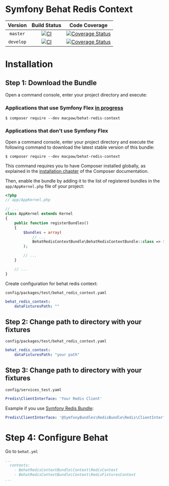 Symfony Behat Redis Context
=================================

| Version | Build Status | Code Coverage |
|:---------:|:-------------:|:-----:|
| `master`| [![CI][master Build Status Image]][master Build Status] | [![Coverage Status][master Code Coverage Image]][master Code Coverage] |
| `develop`| [![CI][develop Build Status Image]][develop Build Status] | [![Coverage Status][develop Code Coverage Image]][develop Code Coverage] |

Installation
============

Step 1: Download the Bundle
----------------------------------
Open a command console, enter your project directory and execute:

###  Applications that use Symfony Flex [in progress](https://github.com/MacPaw/BehatRedisContext/issues/2)

```console
$ composer require --dev macpaw/behat-redis-context
```

### Applications that don't use Symfony Flex

Open a command console, enter your project directory and execute the
following command to download the latest stable version of this bundle:

```console
$ composer require --dev macpaw/behat-redis-context
```

This command requires you to have Composer installed globally, as explained
in the [installation chapter](https://getcomposer.org/doc/00-intro.md)
of the Composer documentation.


Then, enable the bundle by adding it to the list of registered bundles
in the `app/AppKernel.php` file of your project:

```php
<?php
// app/AppKernel.php

// ...
class AppKernel extends Kernel
{
    public function registerBundles()
    {
        $bundles = array(
            // ...
            BehatRedisContextBundle\BehatRedisContextBundle::class => ['test' => true],
        );

        // ...
    }

    // ...
}
```

Create configuration for behat redis context:

`config/packages/test/behat_redis_context.yaml `
```yaml
behat_redis_context:
    dataFixturesPath: ""
```


Step 2: Change path to directory with your fixtures
----------------------------------
`config/packages/test/behat_redis_context.yaml `
```yaml
behat_redis_context:
    dataFixturesPath: "your path"
```

Step 3: Change path to directory with your fixtures
----------------------------------
`config/services_test.yaml`
```yaml
Predis\ClientInterface: 'Your Redis Client'
```

Example if you use [Symfony Redis Bundle](https://github.com/symfony-bundles/redis-bundle):
```yaml
Predis\ClientInterface: '@SymfonyBundles\RedisBundle\Redis\ClientInterface'
```

Step 4: Configure Behat
=============
Go to `behat.yml`

```yaml
...
  contexts:
    - BehatRedisContextBundle\Context\RedisContext
    - BehatRedisContextBundle\Context\RedisFixturesContext
...
```

[master Build Status]: https://github.com/macpaw/BehatRedisContext/actions?query=workflow%3ACI+branch%3Amaster
[master Build Status Image]: https://github.com/macpaw/BehatRedisContext/workflows/CI/badge.svg?branch=master
[develop Build Status]: https://github.com/macpaw/BehatRedisContext/actions?query=workflow%3ACI+branch%3Adevelop
[develop Build Status Image]: https://github.com/macpaw/BehatRedisContext/workflows/CI/badge.svg?branch=develop
[master Code Coverage]: https://codecov.io/gh/macpaw/BehatRedisContext/branch/master
[master Code Coverage Image]: https://img.shields.io/codecov/c/github/macpaw/BehatRedisContext/master?logo=codecov
[develop Code Coverage]: https://codecov.io/gh/macpaw/BehatRedisContext/branch/develop
[develop Code Coverage Image]: https://img.shields.io/codecov/c/github/macpaw/BehatRedisContext/develop?logo=codecov
